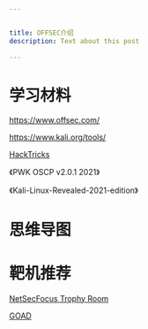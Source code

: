 ```yaml
---


title: OFFSEC介绍
description: Text about this post

---
```


# 学习材料

<https://www.offsec.com/>

<https://www.kali.org/tools/>


[HackTricks](https://book.hacktricks.xyz/)

《PWK OSCP v2.0.1  2021》

《Kali-Linux-Revealed-2021-edition》


# 思维导图

# 靶机推荐

[NetSecFocus Trophy Room](https://docs.google.com/spreadsheets/d/1dwSMIAPIam0PuRBkCiDI88pU3yzrqqHkDtBngUHNCw8)

[GOAD](https://github.com/Orange-Cyberdefense/GOAD)